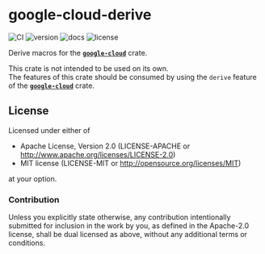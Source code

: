 google-cloud-derive
===================

![CI](https://github.com/google-apis-rs/google-cloud-rs/workflows/CI/badge.svg)
![version](https://img.shields.io/crates/v/google-cloud-derive)
![docs](https://docs.rs/google-cloud-derive/badge.svg)
![license](https://img.shields.io/crates/l/google-cloud-derive)

Derive macros for the [**`google-cloud`**](https://crates.io/crates/google-cloud) crate.

This crate is not intended to be used on its own.  
The features of this crate should be consumed by using the `derive` feature of the [**`google-cloud`**](https://github.com/google-apis-rs/google-cloud-rs/tree/master/google-cloud) crate.

License
-------

Licensed under either of

- Apache License, Version 2.0 (LICENSE-APACHE or <http://www.apache.org/licenses/LICENSE-2.0>)
- MIT license (LICENSE-MIT or <http://opensource.org/licenses/MIT>)

at your option.

### Contribution

Unless you explicitly state otherwise, any contribution intentionally submitted for inclusion in the work by you, as defined in the Apache-2.0 license, shall be dual licensed as above, without any additional terms or conditions.
